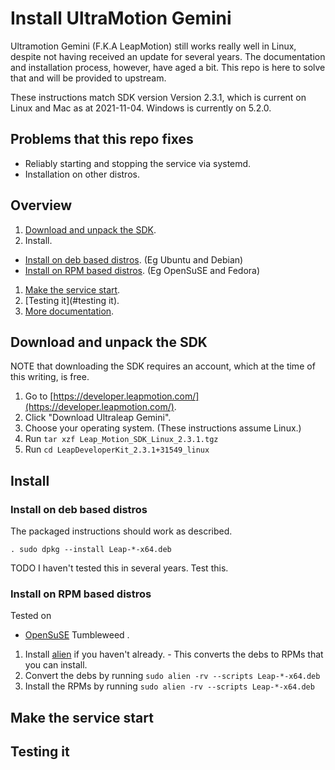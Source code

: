 # Install UltraMotion Gemini

Ultramotion Gemini (F.K.A LeapMotion) still works really well in Linux, despite not having received an update for several years. The documentation and installation process, however, have aged a bit. This repo is here to solve that and will be provided to upstream.

These instructions match SDK version Version 2.3.1, which is current on Linux and Mac as at 2021-11-04. Windows is currently on 5.2.0.

## Problems that this repo fixes

* Reliably starting and stopping the service via systemd.
* Installation on other distros.

## Overview

1. [Download and unpack the SDK](#download-and-unpack-the-sdk).
1. Install.
  * [Install on deb based distros](#install-on-deb-based-distros). (Eg Ubuntu and Debian)
  * [Install on RPM based distros](#install-on-RPM-based-distros). (Eg OpenSuSE and Fedora)
1. [Make the service start](#make-the-service-start).
1. [Testing it](#testing it).
1. [More documentation](https://developer.leapmotion.com).

## Download and unpack the SDK

NOTE that downloading the SDK requires an account, which at the time of this writing, is free.

1. Go to [https://developer.leapmotion.com/](https://developer.leapmotion.com/).
1. Click "Download Ultraleap Gemini".
1. Choose your operating system. (These instructions assume Linux.)
1. Run `tar xzf Leap_Motion_SDK_Linux_2.3.1.tgz`
1. Run `cd LeapDeveloperKit_2.3.1+31549_linux`

## Install

### Install on deb based distros

The packaged instructions should work as described.

`. sudo dpkg --install Leap-*-x64.deb`

TODO I haven't tested this in several years. Test this.

### Install on RPM based distros

Tested on

* [OpenSuSE](https://www.opensuse.org/) Tumbleweed .

1. Install [alien](https://software.opensuse.org/package/alien) if you haven't already. - This converts the debs to RPMs that you can install.
1. Convert the debs by running `sudo alien -rv --scripts Leap-*-x64.deb`
1. Install the RPMs by running `sudo alien -rv --scripts Leap-*-x64.deb`

## Make the service start

## Testing it
